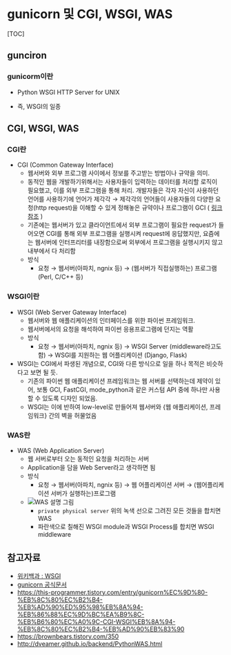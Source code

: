 # gunicorn 및 CGI, WSGI, WAS

[TOC]

## gunciron

### gunicorm이란

- Python WSGI HTTP Server for UNIX

- 즉, WSGI의 일종



## CGI, WSGI, WAS

### CGI란

- CGI (Common Gateway Interface)
  - 웹서버와 외부 프로그램 사이에서 정보를 주고받는 방법이나 규약을 의미.
  - 동적인 웹을 개발하기위해서는 사용자들이 입력하는 데이터를 처리할 로직이 필요했고, 이를 외부 프로그램을 통해 처리.
    개발자들은 각자 자신이 사용하던 언어를 사용하기에 언어가 제각각 → 제각각의 언어들이 사용자들의 다양한 요청(http request)을 이해할 수 있게 정해놓은 규약이나 프로그램이 GCI ( [링크참조](https://this-programmer.tistory.com/entry/gunicorn%EC%9D%80-%EB%8C%80%EC%B2%B4-%EB%AD%90%ED%95%98%EB%8A%94-%EB%86%88%EC%9D%BC%EA%B9%8C-%EB%B6%80%EC%A0%9C-CGI-WSGI%EB%8A%94-%EB%8C%80%EC%B2%B4-%EB%AD%90%EB%83%90) )
  - 기존에는 웹서버가 있고 클라이언트에서 외부 프로그램이 필요한 request가 들어오면 CGI를 통해 외부 프로그램을 실행시켜 request에 응답했지만, 요즘에는 웹서버에 인터프리터를 내장함으로써 외부에서 프로그램을 실행시키지 않고 내부에서 다 처리함
  - 방식
    - 요청 → 웹서버(아파치, ngnix 등) → (웹서버가 직접실행하는) 프로그램 (Perl, C/C++ 등)

### WSGI이란

- WSGI (Web Server Gateway Interface)
  - 웹서버와 웹 애플리케이션의 인터페이스를 위한 파이썬 프레임워크.
  - 웹서버에서의 요청을 해석하여 파이썬 응용프로그램에 던지는 역활
  - 방식
    - 요청 → 웹서버(아파치, ngnix 등) → WSGI Server (middleware라고도 함) → WSGI를 지원하는 웹 어플리케이션 (Django, Flask)
- WSGI는 CGI에서 파생된 개념으로, CGI와 다른 방식으로 일을 하나 목적은 비슷하다고 보면 될 듯.
  - 기존의 파이썬 웹 애플리케이션 프레임워크는 웹 서버를 선택하는데 제약이 있어, 보통 GCI, FastCGI, mode_python과 같은 커스텀 API 중에 하나만 사용할 수 있도록 디자인 되었음.
  - WSGI는 이에 반하여 low-level로 만들어져 웹서버와 {웹 애플리케이션, 프레임워크} 간의 벽을 허물었음

### WAS란

- WAS (Web Application Server)
  - 웹 서버로부터 오는 동적인 요청을 처리하는 서버
  - Application을 담을 Web Server라고 생각하면 됨
  - 방식
    - 요청 → 웹서버(아파치, ngnix 등) → 웹 어플리케이션 서버 → (웹어플리케이션 서버가 실행하는)프로그램
  - ![WAS 설명 그림](https://lh3.googleusercontent.com/HsVbgKmzo36XJWxW-m33OQinSAwKfR1UyG1STM16WGPgtzhIyj7XkPNlvPqz8x7oYubWrclDH7bHsDU8Q84f1cnG1hoxgK2UyPGrqW4nyxfdF3M_daKpDwuEJoE4l8Stv35rA9MEBQ1Qq8V4GLtzkYQyQIiKkEWJI4mHds4_IsrFMhh2ohd1Dwpa6SWcwr9JthOu9cIK9MbWvI6HjohZUmEGkAUrUqNYG2PbtIbLpMVIeunUCqo2dnLs5JVQTTHNpormp-WPbNLJjgJ0Rh1BYmP6Uh-LAao3w9q7vSMCErQ1Hjl2ir31tZP1y2XxDRj-WE00hlDW-3NFFc15rNl8nvSLNB8x8J5Bqfi3Ks9fK7VxVoTzlbhvuT92ReuZyxSHxtIOWq9ruKEgmLbMp6xb7v0rcIDCAcxGwbIcsWXzpTj7nPtjo9zH2MQd7kxWsFgkU7Yt1YsKJanLoaoZrirfFGaCtZjIs6EGdwn9Fl0M5IoVYLK8je1kbyuVTucJ10Tknyd_9XrDzsFxaH0arJ3xZGowjlGmGgymn4k3VcOtzri6TGkrN6KpO-ORBcwlb04XreQ2s54KiLLme3ZgS6wVPkc9SBs6q9faZS8OilVDCCmmgJIsFXvn-4OH6jPftSbbeW82Ubj1zW2h3K64sta3rZqyl4-e-gly=w886-h308-no)
    - `private physical server` 위의 녹색 선으로 그려진 모든 것들을 합치면 WAS
    - 파란색으로 칠해진 WSGI module과 WSGI Process를 합치면 WSGI middleware



##  참고자료

- [위키백과 : WSGI](https://ko.wikipedia.org/wiki/%EC%9B%B9_%EC%84%9C%EB%B2%84_%EA%B2%8C%EC%9D%B4%ED%8A%B8%EC%9B%A8%EC%9D%B4_%EC%9D%B8%ED%84%B0%ED%8E%98%EC%9D%B4%EC%8A%A4)
- [gunicorn 공식문서](https://docs.gunicorn.org/en/stable/)
- https://this-programmer.tistory.com/entry/gunicorn%EC%9D%80-%EB%8C%80%EC%B2%B4-%EB%AD%90%ED%95%98%EB%8A%94-%EB%86%88%EC%9D%BC%EA%B9%8C-%EB%B6%80%EC%A0%9C-CGI-WSGI%EB%8A%94-%EB%8C%80%EC%B2%B4-%EB%AD%90%EB%83%90
- https://brownbears.tistory.com/350
- http://dveamer.github.io/backend/PythonWAS.html

